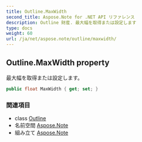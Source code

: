 ```yaml
---
title: Outline.MaxWidth
second_title: Aspose.Note for .NET API リファレンス
description: Outline 財産. 最大幅を取得または設定します
type: docs
weight: 60
url: /ja/net/aspose.note/outline/maxwidth/
---
```

## Outline.MaxWidth property

最大幅を取得または設定します。

```csharp
public float MaxWidth { get; set; }
```

### 関連項目

* class [Outline](../)
* 名前空間 [Aspose.Note](../../outline/)
* 組み立て [Aspose.Note](../../../)



